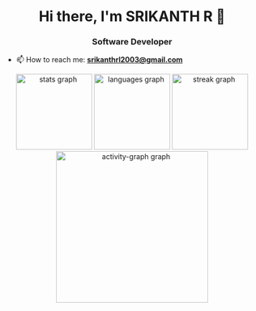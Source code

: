 <h1 align="center">Hi there, I'm SRIKANTH R 👋</h1>
<h3 align="center">Software Developer</h3>

- 📫 How to reach me: **srikanthrl2003@gmail.com**
<div align="center">
  <img src="https://github-readme-stats.vercel.app/api?username=srikanth-rl&hide_title=false&hide_rank=false&show_icons=true&include_all_commits=false&count_private=true&disable_animations=false&theme=chartreuse-dark&locale=en&hide_border=false&order=1" height="150" alt="stats graph"  />
  <img src="https://github-readme-stats.vercel.app/api/top-langs?username=srikanth-rl&locale=en&hide_title=false&layout=compact&card_width=320&langs_count=5&theme=dracula&hide_border=false&order=2" height="150" alt="languages graph"  />
  <img src="https://streak-stats.demolab.com?user=srikanth-rl&locale=en&mode=daily&theme=dracula&hide_border=false&border_radius=5&order=3" height="150" alt="streak graph"  />

  <img src="https://github-readme-activity-graph.vercel.app/graph?username=srikanth-rl&radius=16&theme=react&area=true&order=5" height="300" alt="activity-graph graph"  />
</div>

###
